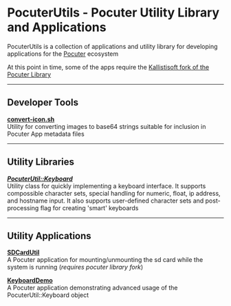 # PocuterUtils - Pocuter Utility Library and Applications
PocuterUtils is a collection of applications and utility library for developing applications for the [Pocuter](https://pocuter.com/pocuter-one)  ecosystem

At this point in time, some of the apps require the [Kallistisoft fork of the Pocuter Library](https://github.com/kallistisoft/PocuterLib) 


***

## Developer Tools

**[convert-icon.sh](Tools/)**<br/>Utility for converting images to base64 strings suitable for inclusion in Pocuter App metadata files


***

## Utility Libraries
***[PocuterUtil::Keyboard](Libs/Keyboard)***<br/>Utility class for quickly implementing a keyboard interface. It supports compossible character sets, special handling for numeric, float, ip address, and hostname input. It also supports user-defined character sets and post-processing flag for creating 'smart' keyboards

***

## Utility Applications
**[SDCardUtil](Apps/SDCardUtil)**<br/>A Pocuter application for mounting/unmounting the sd card while the system is running (*requires pocuter library fork*)

**[KeyboardDemo](Apps/KeyboardDemo)**<br/>A Pocuter application demonstrating advanced usage of the PocuterUtil::Keyboard object
